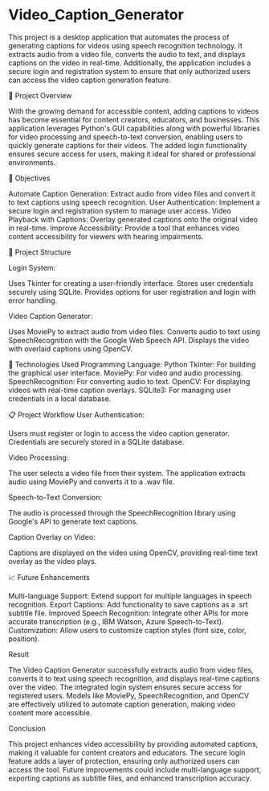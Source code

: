 # Video_Caption_Generator

This project is a desktop application that automates the process of generating captions for videos using speech recognition technology. It extracts audio from a video file, converts the audio to text, and displays captions on the video in real-time. Additionally, the application includes a secure login and registration system to ensure that only authorized users can access the video caption generation feature.

🚀 Project Overview

With the growing demand for accessible content, adding captions to videos has become essential for content creators, educators, and businesses. This application leverages Python's GUI capabilities along with powerful libraries for video processing and speech-to-text conversion, enabling users to quickly generate captions for their videos. The added login functionality ensures secure access for users, making it ideal for shared or professional environments.

🎯 Objectives

Automate Caption Generation: Extract audio from video files and convert it to text captions using speech recognition.
User Authentication: Implement a secure login and registration system to manage user access.
Video Playback with Captions: Overlay generated captions onto the original video in real-time.
Improve Accessibility: Provide a tool that enhances video content accessibility for viewers with hearing impairments.

📂 Project Structure

Login System:

Uses Tkinter for creating a user-friendly interface.
Stores user credentials securely using SQLite.
Provides options for user registration and login with error handling.

Video Caption Generator:

Uses MoviePy to extract audio from video files.
Converts audio to text using SpeechRecognition with the Google Web Speech API.
Displays the video with overlaid captions using OpenCV.

🔧 Technologies Used
Programming Language: Python
Tkinter: For building the graphical user interface.
MoviePy: For video and audio processing.
SpeechRecognition: For converting audio to text.
OpenCV: For displaying videos with real-time caption overlays.
SQLite3: For managing user credentials in a local database.


📋 Project Workflow
User Authentication:

Users must register or login to access the video caption generator.
Credentials are securely stored in a SQLite database.

Video Processing:

The user selects a video file from their system.
The application extracts audio using MoviePy and converts it to a .wav file.

Speech-to-Text Conversion:

The audio is processed through the SpeechRecognition library using Google's API to generate text captions.

Caption Overlay on Video:

Captions are displayed on the video using OpenCV, providing real-time text overlay as the video plays.

📈 Future Enhancements

Multi-language Support: Extend support for multiple languages in speech recognition.
Export Captions: Add functionality to save captions as a .srt subtitle file.
Improved Speech Recognition: Integrate other APIs for more accurate transcription (e.g., IBM Watson, Azure Speech-to-Text).
Customization: Allow users to customize caption styles (font size, color, position).

Result

The Video Caption Generator successfully extracts audio from video files, converts it to text using speech recognition, and displays real-time captions over the video. The integrated login system ensures secure access for registered users. Models like MoviePy, SpeechRecognition, and OpenCV are effectively utilized to automate caption generation, making video content more accessible.

Conclusion

This project enhances video accessibility by providing automated captions, making it valuable for content creators and educators. The secure login feature adds a layer of protection, ensuring only authorized users can access the tool. Future improvements could include multi-language support, exporting captions as subtitle files, and enhanced transcription accuracy.
